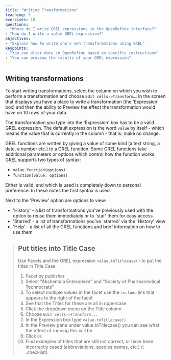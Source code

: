 ```yaml
---
title: "Writing Transformations"
teaching: 5
exercises: 10
questions:
- "Where do I write GREL expressions in the OpenRefine interface?"
- "How do I write a valid GREL expression?"
objectives:
- "Explain how to write one's own transformations using GREL"
keypoints:
- "You can alter data in OpenRefine based on specific instructions"
- "You can preview the results of your GREL expression"
---
```


## Writing transformations

To start writing transformations, select the column on which you wish to perform a transformation and choose ```Edit cells->Transform…```. In the screen that displays you have a place to write a transformation (the 'Expression' box) and then the ability to Preview the effect the transformation would have on 10 rows of your data.

The transformation you type into the 'Expression' box has to be a valid GREL expression. The default expression is the word `value` by itself - which means the value that is currently in the column - that is: make no change.

GREL functions are written by giving a value of some kind (a text string, a date, a number etc.) to a GREL function. Some GREL functions take additional parameters or options which control how the function works. GREL supports two types of syntax:

* ```value.function(options)```
* ```function(value, options)```

Either is valid, and which is used is completely down to personal preference. In these notes the first syntax is used.

Next to the 'Preview' option are options to view:

* 'History' - a list of transformations you've previously used with the option to reuse them immediately or to 'star' them for easy access
* 'Starred' - a list of transformations you've 'starred' via the 'History' view
* 'Help' - a list of all the GREL functions and brief information on how to use them

>## Put titles into Title Case
>Use Facets and the GREL expression ```value.toTitlecase()``` to put the titles in Title Case
>1. Facet by publisher
>2. Select "Akshantala Enterprises" and "Society of Pharmaceutical Technocrats"
>3. To select multiple values in the facet use the ```include``` link that appears to the right of the facet
>4. See that the Titles for these are all in uppercase
>5.  Click the dropdown menu on the Title column
>6. Choose ```Edit cells->Transform...```
>7. In the Expression box type ```value.toTitlecase()```
>8. In the Preview pane under value.toTitlecase() you can see what the effect of running this will be
>9. Click ```OK```
>0. Find examples of titles that are still not correct, or have been incorrectly cased (abbreviations, species names, etc.)
{: .checklist}

